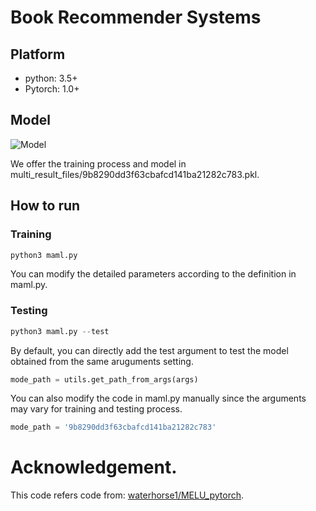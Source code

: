 # Book Recommender Systems


## Platform
- python: 3.5+
- Pytorch: 1.0+

## Model
![Model](https://user-images.githubusercontent.com/21326503/144397664-8223390c-85d9-485a-8e4e-0fc879865323.png)

We offer the training process and model in multi_result_files/9b8290dd3f63cbafcd141ba21282c783.pkl.

## How to run

### Training
```python
python3 maml.py
```
You can modify the detailed parameters according to the definition in maml.py.

### Testing
```python
python3 maml.py --test
```
By default, you can directly add the test argument to test the model obtained from the same aruguments setting.
```python
mode_path = utils.get_path_from_args(args)
```
You can also modify the code in maml.py manually since the arguments may vary for training and testing process.
```python
mode_path = '9b8290dd3f63cbafcd141ba21282c783'
```



# Acknowledgement.
This code refers code from:
[waterhorse1/MELU_pytorch](https://github.com/waterhorse1/MELU_pytorch).
